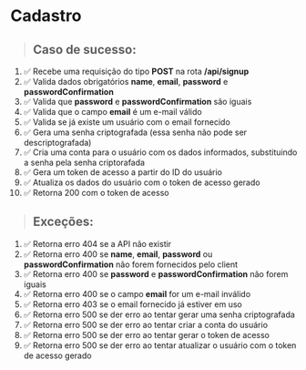 # Cadastro

> ## Caso de sucesso:
1.  ✅ Recebe uma requisição do tipo **POST** na rota **/api/signup**
2.  ✅ Valida dados obrigatórios **name**, **email**, **password** e **passwordConfirmation**
3.  ✅ Valida que **password** e **passwordConfirmation** são iguais
4.  ✅ Valida que o campo **email** é um e-mail válido
5.  ✅ Valida se já existe um usuário com o email fornecido
6.  ✅ Gera uma senha criptografada (essa senha não pode ser descriptografada)
7.  ✅ Cria uma conta para o usuário com os dados informados, substituindo a senha pela senha criptorafada
8.  ✅ Gera um token de acesso a partir do ID do usuário
9.  ✅ Atualiza os dados do usuário com o token de acesso gerado
10. ✅ Retorna 200 com o token de acesso

> ## Exceções:
1. ✅ Retorna erro 404 se a API não existir
2. ✅ Retorna erro 400 se **name**, **email**, **password** ou **passwordConfirmation** não forem fornecidos pelo client
3. ✅ Retorna erro 400 se **password** e **passwordConfirmation** não forem iguais
4. ✅ Retorna erro 400 se o campo **email** for um e-mail inválido
5. ✅ Retorna erro 403 se o email fornecido já estiver em uso
6. ✅ Retorna erro 500 se der erro ao tentar gerar uma senha criptografada
7. ✅ Retorna erro 500 se der erro ao tentar criar a conta do usuário
8. ✅ Retorna erro 500 se der erro ao tentar gerar o token de acesso
9. ✅ Retorna erro 500 se der erro ao tentar atualizar o usuário com o token de acesso gerado